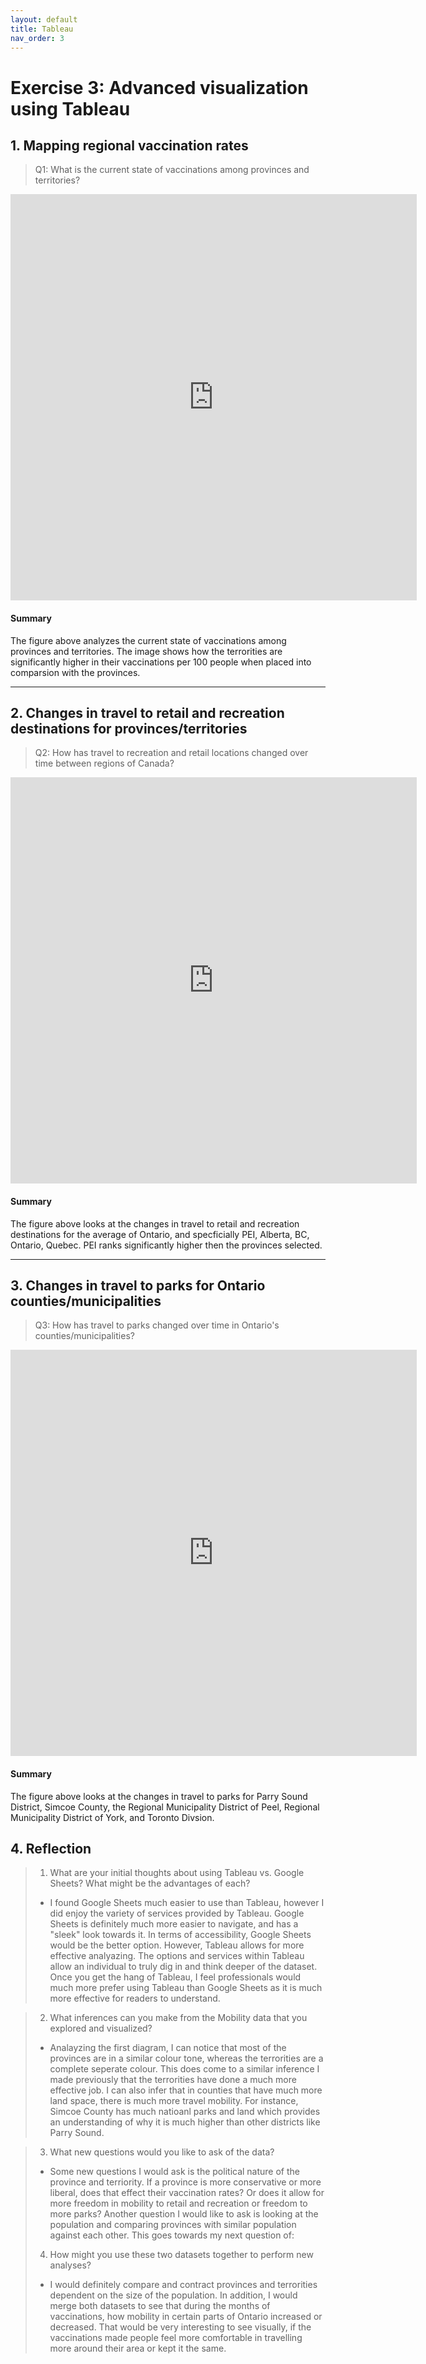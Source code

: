 ```yaml
---
layout: default
title: Tableau
nav_order: 3
---
```


# Exercise 3: Advanced visualization using Tableau


## 1. Mapping regional vaccination rates
> Q1: What is the current state of vaccinations among provinces and territories?  

<iframe seamless frameborder="0" src="https://public.tableau.com/views/hshoker-covid-vaccinations-map/Dashboard1?:embed=yes&:display_count=yes&:showVizHome=no" width = '650' height = '650' scrolling='no'></iframe> 



#### Summary
The figure above analyzes the current state of vaccinations among provinces and territories. The image shows how the terrorities are significantly higher in their vaccinations per 100 people when placed into comparsion with the provinces. 



---

## 2. Changes in travel to retail and recreation destinations for provinces/territories
> Q2: How has travel to recreation and retail locations changed over time between regions of Canada?  

<iframe seamless frameborder="0" src="https://public.tableau.com/views/hshoker-recreation-retail-travel/Dashboard1?:embed=yes&:display_count=yes&:showVizHome=no" width = '650' height = '650' scrolling='no'></iframe> 


#### Summary
The figure above looks at the changes in travel to retail and recreation destinations for the average of Ontario, and specficially PEI, Alberta, BC, Ontario, Quebec. PEI ranks significantly higher then the provinces selected. 


---

## 3. Changes in travel to parks for Ontario counties/municipalities
> Q3: How has travel to parks changed over time in Ontario's counties/municipalities?  

<iframe seamless frameborder="0" src="https://public.tableau.com/views/hshoker-parks-ontario/Dashboard2?:embed=yes&:display_count=yes&:showVizHome=no" width = '650' height = '650' scrolling='no'></iframe> 


#### Summary
The figure above looks at the changes in travel to parks for Parry Sound District, Simcoe County, the Regional Municipality District of Peel, Regional Municipality District of York, and Toronto Divsion. 

## 4. Reflection 
> 1. What are your initial thoughts about using Tableau vs. Google Sheets? What might be the advantages of each? 
> * I found Google Sheets much easier to use than Tableau, however I did enjoy the variety of services provided by Tableau. Google Sheets is definitely much more easier to navigate, and has a "sleek" look towards it. In terms of accessibility, Google Sheets would be the better option. However, Tableau allows for more effective analyazing. The options and services within Tableau allow an individual to truly dig in and think deeper of the dataset. Once you get the hang of Tableau, I feel professionals would much more prefer using Tableau than Google Sheets as it is much more effective for readers to understand. 

> 2. What inferences can you make from the Mobility data that you explored and visualized? 
> * Analayzing the first diagram, I can notice that most of the provinces are in a similar colour tone, whereas the terrorities are a complete seperate colour. This does come to a similar inference I made previously that the terrorities have done a much more effective job. I can also infer that in counties that have much more land space, there is much more travel mobility. For instance, Simcoe County has much natioanl parks and land which provides an understanding of why it is much higher than other districts like Parry Sound. 

> 3. What new questions would you like to ask of the data? 
> * Some new questions I would ask is the political nature of the province and terriority. If a province is more conservative or more liberal, does that effect their vaccination rates? Or does it allow for more freedom in mobility to retail and recreation or freedom to more parks? Another question I would like to ask is looking at the population and comparing provinces with similar population against each other. This goes towards my next question of: 
> 4. How might you use these two datasets together to perform new analyses? 
> * I would definitely compare and contract provinces and terrorities dependent on the size of the population. In addition, I would merge both datasets to see that during the months of vaccinations, how mobility in certain parts of Ontario increased or decreased. That would be very interesting to see visually, if the vaccinations made people feel more comfortable in travelling more around their area or kept it the same. 

<!-- Write a short response below-->




